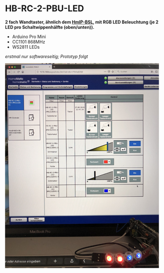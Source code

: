 # HB-RC-2-PBU-LED

**2 fach Wandtaster, ähnlich dem [HmIP-BSL](https://www.elv.de/elv-homematic-ip-schaltaktor-fuer-markenschalter-mit-signalleuchte-hmip-bsl.html), mit RGB LED Beleuchtung (je 2 LED pro Schaltwippenhälfte (oben/unten)).**

- Arduino Pro Mini
- CC1101 868MHz
- WS2811 LEDs

_erstmal nur softwareseitig; Prototyp folgt_

<img src="Images/WebUI_Bedienung.jpg" width=600>
